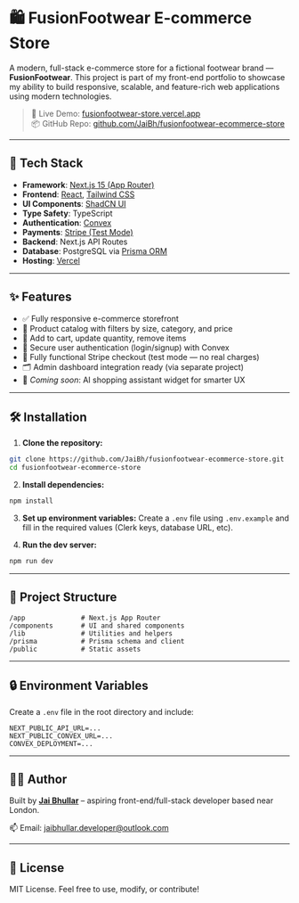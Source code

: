 # 🛍️ FusionFootwear E-commerce Store

A modern, full-stack e-commerce store for a fictional footwear brand — **FusionFootwear**. This project is part of my front-end portfolio to showcase my ability to build responsive, scalable, and feature-rich web applications using modern technologies.

> 🎯 Live Demo: [fusionfootwear-store.vercel.app](https://fusionfootwear-store.vercel.app/)  
> 📦 GitHub Repo: [github.com/JaiBh/fusionfootwear-ecommerce-store](https://github.com/JaiBh/fusionfootwear-ecommerce-store)

---

## 🧰 Tech Stack

- **Framework**: [Next.js 15 (App Router)](https://nextjs.org/)
- **Frontend**: [React](https://react.dev/), [Tailwind CSS](https://tailwindcss.com/)
- **UI Components**: [ShadCN UI](https://ui.shadcn.com/)
- **Type Safety**: TypeScript
- **Authentication**: [Convex](https://www.convex.dev/)
- **Payments**: [Stripe (Test Mode)](https://stripe.com/)
- **Backend**: Next.js API Routes
- **Database**: PostgreSQL via [Prisma ORM](https://www.prisma.io/)
- **Hosting**: [Vercel](https://vercel.com/)

---

## ✨ Features

- ✅ Fully responsive e-commerce storefront
- 👟 Product catalog with filters by size, category, and price
- 🛒 Add to cart, update quantity, remove items
- 🔐 Secure user authentication (login/signup) with Convex
- 🧾 Fully functional Stripe checkout (test mode — no real charges)
- 🗂️ Admin dashboard integration ready (via separate project)
- 💬 _Coming soon_: AI shopping assistant widget for smarter UX

---

## 🛠️ Installation

1. **Clone the repository:**

```bash
git clone https://github.com/JaiBh/fusionfootwear-ecommerce-store.git
cd fusionfootwear-ecommerce-store
```

2. **Install dependencies:**

```bash
npm install
```

3. **Set up environment variables:**
   Create a `.env` file using `.env.example` and fill in the required values (Clerk keys, database URL, etc).

4. **Run the dev server:**

```bash
npm run dev
```

---

## 📁 Project Structure

```
/app              # Next.js App Router
/components       # UI and shared components
/lib              # Utilities and helpers
/prisma           # Prisma schema and client
/public           # Static assets
```

---

## 🔒 Environment Variables

Create a `.env` file in the root directory and include:

```
NEXT_PUBLIC_API_URL=...
NEXT_PUBLIC_CONVEX_URL=...
CONVEX_DEPLOYMENT=...
```

---

## 🧑‍💻 Author

Built by [**Jai Bhullar**](https://jaibh-portfolio.vercel.app/) – aspiring front-end/full-stack developer based near London.

📫 Email: jaibhullar.developer@outlook.com

---

## 📝 License

MIT License. Feel free to use, modify, or contribute!
